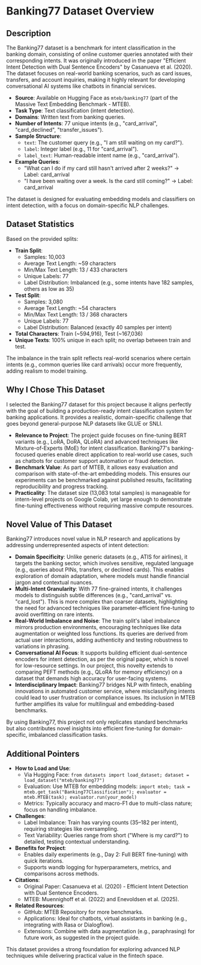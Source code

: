 # Banking77 Dataset Overview

## Description
The Banking77 dataset is a benchmark for intent classification in the banking domain, consisting of online customer queries annotated with their corresponding intents. It was originally introduced in the paper "Efficient Intent Detection with Dual Sentence Encoders" by Casanueva et al. (2020). The dataset focuses on real-world banking scenarios, such as card issues, transfers, and account inquiries, making it highly relevant for developing conversational AI systems like chatbots in financial services.

- **Source**: Available on Hugging Face as `mteb/banking77` (part of the Massive Text Embedding Benchmark - MTEB).
- **Task Type**: Text classification (intent detection).
- **Domains**: Written text from banking queries.
- **Number of Intents**: 77 unique intents (e.g., "card_arrival", "card_declined", "transfer_issues").
- **Sample Structure**:
  - `text`: The customer query (e.g., "I am still waiting on my card?").
  - `label`: Integer label (e.g., 11 for "card_arrival").
  - `label_text`: Human-readable intent name (e.g., "card_arrival").
- **Example Queries**:
  - "What can I do if my card still hasn't arrived after 2 weeks?" → Label: card_arrival
  - "I have been waiting over a week. Is the card still coming?" → Label: card_arrival

The dataset is designed for evaluating embedding models and classifiers on intent detection, with a focus on domain-specific NLP challenges.

## Dataset Statistics
Based on the provided splits:
- **Train Split**:
  - Samples: 10,003
  - Average Text Length: ~59 characters
  - Min/Max Text Length: 13 / 433 characters
  - Unique Labels: 77
  - Label Distribution: Imbalanced (e.g., some intents have 182 samples, others as low as 35)
- **Test Split**:
  - Samples: 3,080
  - Average Text Length: ~54 characters
  - Min/Max Text Length: 13 / 368 characters
  - Unique Labels: 77
  - Label Distribution: Balanced (exactly 40 samples per intent)
- **Total Characters**: Train (~594,916), Test (~167,036)
- **Unique Texts**: 100% unique in each split; no overlap between train and test.

The imbalance in the train split reflects real-world scenarios where certain intents (e.g., common queries like card arrivals) occur more frequently, adding realism to model training.

## Why I Chose This Dataset
I selected the Banking77 dataset for this project because it aligns perfectly with the goal of building a production-ready intent classification system for banking applications. It provides a realistic, domain-specific challenge that goes beyond general-purpose NLP datasets like GLUE or SNLI.

- **Relevance to Project**: The project guide focuses on fine-tuning BERT variants (e.g., LoRA, DoRA, QLoRA) and advanced techniques like Mixture-of-Experts (MoE) for intent classification. Banking77's banking-focused queries enable direct application to real-world use cases, such as chatbots for customer support automation or fraud detection.
- **Benchmark Value**: As part of MTEB, it allows easy evaluation and comparison with state-of-the-art embedding models. This ensures our experiments can be benchmarked against published results, facilitating reproducibility and progress tracking.
- **Practicality**: The dataset size (13,083 total samples) is manageable for intern-level projects on Google Colab, yet large enough to demonstrate fine-tuning effectiveness without requiring massive compute resources.

## Novel Value of This Dataset
Banking77 introduces novel value in NLP research and applications by addressing underrepresented aspects of intent detection:
- **Domain Specificity**: Unlike generic datasets (e.g., ATIS for airlines), it targets the banking sector, which involves sensitive, regulated language (e.g., queries about PINs, transfers, or declined cards). This enables exploration of domain adaptation, where models must handle financial jargon and contextual nuances.
- **Multi-Intent Granularity**: With 77 fine-grained intents, it challenges models to distinguish subtle differences (e.g., "card_arrival" vs. "card_lost"). This is more complex than coarser datasets, highlighting the need for advanced techniques like parameter-efficient fine-tuning to avoid overfitting on rare intents.
- **Real-World Imbalance and Noise**: The train split's label imbalance mirrors production environments, encouraging techniques like data augmentation or weighted loss functions. Its queries are derived from actual user interactions, adding authenticity and testing robustness to variations in phrasing.
- **Conversational AI Focus**: It supports building efficient dual-sentence encoders for intent detection, as per the original paper, which is novel for low-resource settings. In our project, this novelty extends to comparing PEFT methods (e.g., QLoRA for memory efficiency) on a dataset that demands high accuracy for user-facing systems.
- **Interdisciplinary Impact**: Banking77 bridges NLP with fintech, enabling innovations in automated customer service, where misclassifying intents could lead to user frustration or compliance issues. Its inclusion in MTEB further amplifies its value for multilingual and embedding-based benchmarks.

By using Banking77, this project not only replicates standard benchmarks but also contributes novel insights into efficient fine-tuning for domain-specific, imbalanced classification tasks.

## Additional Pointers
- **How to Load and Use**:
  - Via Hugging Face: `from datasets import load_dataset; dataset = load_dataset("mteb/banking77")`
  - Evaluation: Use MTEB for embedding models: `import mteb; task = mteb.get_task("Banking77Classification"); evaluator = mteb.MTEB(task); evaluator.run(your_model)`
  - Metrics: Typically accuracy and macro-F1 due to multi-class nature; focus on handling imbalance.
- **Challenges**:
  - Label Imbalance: Train has varying counts (35–182 per intent), requiring strategies like oversampling.
  - Text Variability: Queries range from short ("Where is my card?") to detailed, testing contextual understanding.
- **Benefits for Project**:
  - Enables daily experiments (e.g., Day 2: Full BERT fine-tuning) with quick iterations.
  - Supports wandb logging for hyperparameters, metrics, and comparisons across methods.
- **Citations**:
  - Original Paper: Casanueva et al. (2020) - Efficient Intent Detection with Dual Sentence Encoders.
  - MTEB: Muennighoff et al. (2022) and Enevoldsen et al. (2025).
- **Related Resources**:
  - GitHub: MTEB Repository for more benchmarks.
  - Applications: Ideal for chatbots, virtual assistants in banking (e.g., integrating with Rasa or Dialogflow).
  - Extensions: Combine with data augmentation (e.g., paraphrasing) for future work, as suggested in the project guide.

This dataset provides a strong foundation for exploring advanced NLP techniques while delivering practical value in the fintech space.
